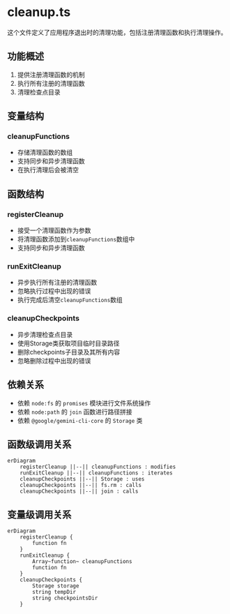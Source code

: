 # cleanup.ts

这个文件定义了应用程序退出时的清理功能，包括注册清理函数和执行清理操作。

## 功能概述

1. 提供注册清理函数的机制
2. 执行所有注册的清理函数
3. 清理检查点目录

## 变量结构

### cleanupFunctions
- 存储清理函数的数组
- 支持同步和异步清理函数
- 在执行清理后会被清空

## 函数结构

### registerCleanup
- 接受一个清理函数作为参数
- 将清理函数添加到`cleanupFunctions`数组中
- 支持同步和异步清理函数

### runExitCleanup
- 异步执行所有注册的清理函数
- 忽略执行过程中出现的错误
- 执行完成后清空`cleanupFunctions`数组

### cleanupCheckpoints
- 异步清理检查点目录
- 使用Storage类获取项目临时目录路径
- 删除checkpoints子目录及其所有内容
- 忽略删除过程中出现的错误

## 依赖关系

- 依赖 `node:fs` 的 `promises` 模块进行文件系统操作
- 依赖 `node:path` 的 `join` 函数进行路径拼接
- 依赖 `@google/gemini-cli-core` 的 `Storage` 类

## 函数级调用关系

```mermaid
erDiagram
    registerCleanup ||--|| cleanupFunctions : modifies
    runExitCleanup ||--|| cleanupFunctions : iterates
    cleanupCheckpoints ||--|| Storage : uses
    cleanupCheckpoints ||--|| fs.rm : calls
    cleanupCheckpoints ||--|| join : calls
```

## 变量级调用关系

```mermaid
erDiagram
    registerCleanup {
        function fn
    }
    runExitCleanup {
        Array~function~ cleanupFunctions
        function fn
    }
    cleanupCheckpoints {
        Storage storage
        string tempDir
        string checkpointsDir
    }
```